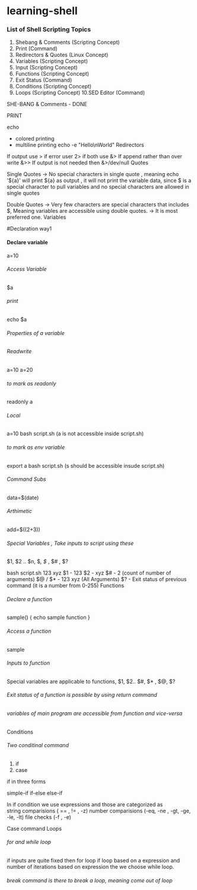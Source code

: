 # learning-shell
### List of Shell Scripting Topics

1. Shebang & Comments (Scripting Concept)
2. Print (Command)
3. Redirectors & Quotes (Linux Concept)
4. Variables (Scripting Concept)
5. Input (Scripting Concept)
6. Functions (Scripting Concept)
7. Exit Status (Command)
8. Conditions (Scripting Concept)
9. Loops (Scripting Concept)
10.SED Editor (Command)


SHE-BANG & Comments - DONE

PRINT

echo

- colored printing
- multiline printing
  echo -e "Hello\nWorld"
  Redirectors

If output use >
if error user 2>
if both use &>
If append rather than over write &>>
If output is not needed then &>/dev/null
Quotes

Single Quotes
-> No special characters in single quote , meaning echo '${a}' will print ${a} as output , it will not print the variable data, since $ is a special character to pull variables and no special characters are allowed in single quotes

Double Quotes
-> Very few characters are special characters that includes $, Meaning variables are accessible using double quotes.
-> It is most preferred one.
Variables

#Declaration way1

#### Declare variable
a=10
###### Access Variable
$a
###### print
echo $a

###### Properties of a variable

###### Readwrite
a=10
a=20
###### to mark as readonly
readonly a

###### Local
a=10
bash script.sh (a is not accessible inside script.sh)
###### to mark as env variable
export a
bash script.sh (s should be accessible insude script.sh)


###### Command Subs
data=$(date)

###### Arthimetic
add=$((2+3))


###### Special Variables , Take inputs to script using these

$1, $2 .. $n, $*, $* , $# , $?

bash script.sh 123 xyz
$1 - 123
$2 - xyz
$# - 2 (count of number of arguments)
$@ / $* - 123 xyz (All Arguments)
$? - Exit status of previous command (it is a number from 0-255)
Functions

###### Declare a function
sample() {
echo sample function
}

###### Access a function
sample

###### Inputs to function
Special variables are applicable to functions, $1, $2.. $#, $* , $@, $?

###### Exit status of a function is possible by using return command

###### variables of main program are accessible from function and vice-versa
Conditions

###### Two conditinal command
1. if
2. case

if in three forms

simple-if
if-else
else-if

In if condition we use expressions and those are categorized as  
string comparisions ( == , != , -z)
number comparisions (-eq, -ne , -gt, -ge, -le, -lt)
file checks (-f , -e)

Case command
Loops

###### for and while loop
if inputs are quite fixed then for loop
if loop based on a expression and number of iterations based on expression the we choose while loop.

###### break command is there to break a loop, meaning come out of loop 


